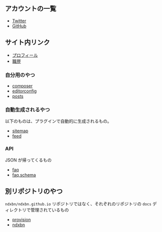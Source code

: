 ---
---

## アカウントの一覧

- <a rel="me" href="https://twitter.com/ndxbn">Twitter</a>
- <a rel="me" href="https://github.com/ndxbn">GitHub</a>

## サイト内リンク

- [プロフィール](./profile)
- [職歴](./resume)

### 自分用のやつ

- [composer](./composer)
- [editorconfig](./editorconfig)
- [posts](./posts)

### 自動生成されるやつ

以下のものは、プラグインで自動的に生成されるもの。

- [sitemap](./sitemap)
- [feed](./feed)

### API

JSON が帰ってくるもの

- [faq](./faq.json)
- [faq.schema](./faq.schema.json)

## 別リポジトリのやつ

`ndxbn/ndxbn.github.io` リポジトリではなく、それぞれのリポジトリの `docs` ディレクトリで管理されているもの

- [provision](./provision)
- [ndxbn](./ndxbn)
